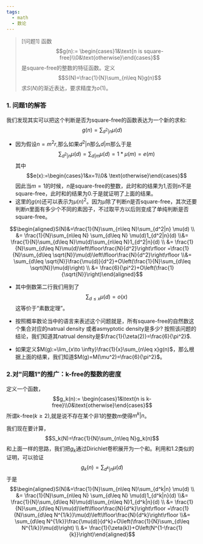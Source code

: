 ```yaml
---
tags:
  - math
  - 数论
---
```


> [!问题1]
> 函数$$g(n):= \begin{cases}1&\text{n is square-free}\\0&\text{otherwise}\end{cases}$$是square-free的整数的特征函数。定义
> $$S(N)=\frac{1}{N}\sum_{n\leq N}g(n)$$求$S(N)$的渐近表达，要求精度为$o(1)$。


### 1. 问题1的解答

我们发现其实可以把这个判断是否为square-free的函数表达为一个新的求和:
$$g(n) = \sum_{ d^2|n} \mu(d)$$
* 因为假设$n=m^2r$,那么如果$d^2|n$那么$d|m$那么于是$$\sum_{ d^2|n} \mu(d)=\sum_{d|m}\mu(d)=1*\mu(m)=e(m)$$其中$$e(x):=\begin{cases}1&x=1\\0& \text{otherwise}\end{cases}$$因此当$m=1$的时候，$n$是square-free的整数，此时和的结果为1,否则n不是square-free，此时和的结果为0.于是就证明了上面的结果。
* 这里的$g(n)$还可以表示为$\mu(n)^2$。因为$\mu$除了判断$n$是否square-free，其次还要判断$n$里面有多少个不同的素因子，不过取平方以后则变成了单纯判断是否square-free。

$$\begin{aligned}S(N)&=\frac{1}{N}\sum_{n\leq N}\sum_{d^2|n}
\mu(d) \\ &= \frac{1}{N}\sum_{n\leq N} \sum_{d\leq N}
\mu(d)1_{d^2|n}(d) \\&= \frac{1}{N}\sum_{d\leq
N}\mu(d)\sum_{n\leq N}1_{d^2|n}(d) \\ &=
\frac{1}{N}\sum_{d\leq
N}\mu(d)\left\lfloor\frac{N}{d^2}\right\rfloor
=\frac{1}{N}\sum_{d\leq
\sqrt{N}}\mu(d)\left\lfloor\frac{N}{d^2}\right\rfloor \\&=
\sum_{d\leq
\sqrt{N}}\frac{\mu(d)}{d^2}+O\left(\frac{1}{N}\sum_{d\leq
\sqrt{N}}\mu(d)\right) \\ &=
\frac{6}{\pi^2}+O\left(\frac{1}{\sqrt{N}}\right)\end{aligned}$$
* 其中倒数第二行我们用到了$$\sum_{d\leq x}\mu(d)=o(x)$$这等价于“素数定理”。


* 按照概率数论当中的语言来表述这个问题就是，所有square-free的自然数这个集合对应的natrual density 或者asmyptotic density是多少? 按照该问题的结论，我们知道其natrual density是$\frac{1}{\zeta(2)}=\frac{6}{\pi^2}$.
* 如果定义$M(g):=\lim_{x\to \infty}\frac{1}{x}\sum_{n\leq x}g(n)$，那么根据上面的结果，我们知道$M(g)=M(\mu^2)=\frac{6}{\pi^2}$。

### 2.对"问题1"的推广：k-free的整数的密度

定义一个函数，$$g_k(n):= \begin{cases}1&\text{n is k-free}\\0&\text{otherwise}\end{cases}$$所谓$k$-free($k\geq 2$),就是说不存在某个非1的整数$m$使得$m^k|n$。

我们现在要计算，$$S_k(N)=\frac{1}{N}\sum_{n\leq N}g_k(n)$$和上面一样的思路，我们把$g_k$通过Dirichlet卷积展开为一个和。利用和1.2类似的证明，可以验证$$g_k(n)=\sum_{d^k|n}\mu(d)$$于是$$\begin{aligned}S(N)&=\frac{1}{N}\sum_{n\leq N}\sum_{d^k|n}
\mu(d) \\ &= \frac{1}{N}\sum_{n\leq N} \sum_{d\leq N}
\mu(d)1_{d^k|n}(d) \\&= \frac{1}{N}\sum_{d\leq
N}\mu(d)\sum_{n\leq N}1_{d^k|n}(d) \\ &=
\frac{1}{N}\sum_{d\leq
N}\mu(d)\left\lfloor\frac{N}{d^k}\right\rfloor
=\frac{1}{N}\sum_{d\leq
N^{1/k}}\mu(d)\left\lfloor\frac{N}{d^k}\right\rfloor \\&=
\sum_{d\leq
N^{1/k}}\frac{\mu(d)}{d^k}+O\left(\frac{1}{N}\sum_{d\leq
N^{1/k}}\mu(d)\right) \\ &=
\frac{1}{\zeta(k)}+O\left(N^{1-\frac{1}{k}}\right)\end{aligned}$$